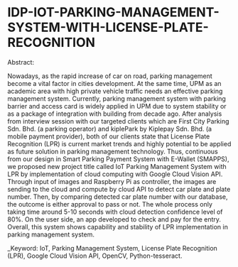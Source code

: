 # IDP-IOT-PARKING-MANAGEMENT-SYSTEM-WITH-LICENSE-PLATE-RECOGNITION

Abstract:

Nowadays, as the rapid increase of car on road, parking management become a vital factor in cities development. At the same time, UPM as an academic area with high private vehicle traffic needs an effective parking management system. Currently, parking management system with parking barrier and access card is widely applied in UPM due to system stability or as a package of integration with building from decade ago. After analysis from interview session with our targeted clients which are First City Parking Sdn. Bhd. (a parking operator) and kiplePark by Kiplepay Sdn. Bhd. (a mobile payment provider), both of our clients state that License Plate Recognition (LPR) is current market trends and highly potential to be applied as future solution in parking management technology. Thus, continuous from our design in Smart Parking Payment System with E-Wallet (SMAPPS), we proposed new project title called IoT Parking Management System with LPR by implementation of cloud computing with Google Cloud Vision API. Through input of images and Raspberry Pi as controller, the images are sending to the cloud and compute by cloud API to detect car plate and plate number. Then, by comparing detected car plate number with our database, the outcome is either approval to pass or not. The whole process only taking time around 5-10 seconds with cloud detection confidence level of 80%.  On the user side, an app developed to check and pay for the entry. Overall, this system shows capability and stability of LPR implementation in parking management system.

 _Keyword: IoT, Parking Management System, License Plate Recognition (LPR), Google Cloud Vision API, OpenCV, Python-tesseract.
